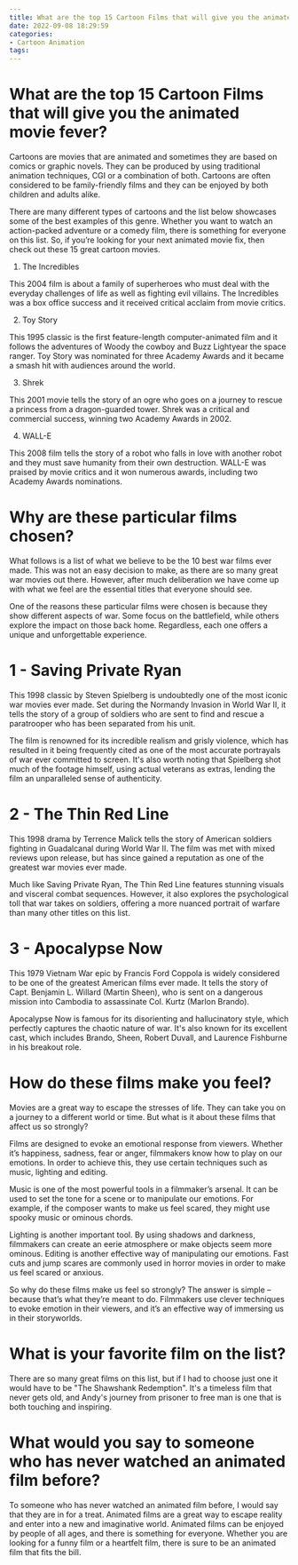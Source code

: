 ```yaml
---
title: What are the top 15 Cartoon Films that will give you the animated movie fever
date: 2022-09-08 18:29:59
categories:
- Cartoon Animation
tags:
---
```



#  What are the top 15 Cartoon Films that will give you the animated movie fever?

Cartoons are movies that are animated and sometimes they are based on comics or graphic novels. They can be produced by using traditional animation techniques, CGI or a combination of both. Cartoons are often considered to be family-friendly films and they can be enjoyed by both children and adults alike.

There are many different types of cartoons and the list below showcases some of the best examples of this genre. Whether you want to watch an action-packed adventure or a comedy film, there is something for everyone on this list. So, if you’re looking for your next animated movie fix, then check out these 15 great cartoon movies.

1. The Incredibles

This 2004 film is about a family of superheroes who must deal with the everyday challenges of life as well as fighting evil villains. The Incredibles was a box office success and it received critical acclaim from movie critics.

2. Toy Story

This 1995 classic is the first feature-length computer-animated film and it follows the adventures of Woody the cowboy and Buzz Lightyear the space ranger. Toy Story was nominated for three Academy Awards and it became a smash hit with audiences around the world.

3. Shrek

This 2001 movie tells the story of an ogre who goes on a journey to rescue a princess from a dragon-guarded tower. Shrek was a critical and commercial success, winning two Academy Awards in 2002.

4. WALL-E

This 2008 film tells the story of a robot who falls in love with another robot and they must save humanity from their own destruction. WALL-E was praised by movie critics and it won numerous awards, including two Academy Awards nominations.

#  Why are these particular films chosen?

What follows is a list of what we believe to be the 10 best war films ever made. This was not an easy decision to make, as there are so many great war movies out there. However, after much deliberation we have come up with what we feel are the essential titles that everyone should see.

One of the reasons these particular films were chosen is because they show different aspects of war. Some focus on the battlefield, while others explore the impact on those back home. Regardless, each one offers a unique and unforgettable experience.

# 1 - Saving Private Ryan

This 1998 classic by Steven Spielberg is undoubtedly one of the most iconic war movies ever made. Set during the Normandy Invasion in World War II, it tells the story of a group of soldiers who are sent to find and rescue a paratrooper who has been separated from his unit.

The film is renowned for its incredible realism and grisly violence, which has resulted in it being frequently cited as one of the most accurate portrayals of war ever committed to screen. It's also worth noting that Spielberg shot much of the footage himself, using actual veterans as extras, lending the film an unparalleled sense of authenticity.

# 2 - The Thin Red Line

This 1998 drama by Terrence Malick tells the story of American soldiers fighting in Guadalcanal during World War II. The film was met with mixed reviews upon release, but has since gained a reputation as one of the greatest war movies ever made.

Much like Saving Private Ryan, The Thin Red Line features stunning visuals and visceral combat sequences. However, it also explores the psychological toll that war takes on soldiers, offering a more nuanced portrait of warfare than many other titles on this list.

# 3 - Apocalypse Now

This 1979 Vietnam War epic by Francis Ford Coppola is widely considered to be one of the greatest American films ever made. It tells the story of Capt. Benjamin L. Willard (Martin Sheen), who is sent on a dangerous mission into Cambodia to assassinate Col. Kurtz (Marlon Brando).

Apocalypse Now is famous for its disorienting and hallucinatory style, which perfectly captures the chaotic nature of war. It's also known for its excellent cast, which includes Brando, Sheen, Robert Duvall, and Laurence Fishburne in his breakout role.

#  How do these films make you feel?

Movies are a great way to escape the stresses of life. They can take you on a journey to a different world or time. But what is it about these films that affect us so strongly?

Films are designed to evoke an emotional response from viewers. Whether it’s happiness, sadness, fear or anger, filmmakers know how to play on our emotions. In order to achieve this, they use certain techniques such as music, lighting and editing.

Music is one of the most powerful tools in a filmmaker’s arsenal. It can be used to set the tone for a scene or to manipulate our emotions. For example, if the composer wants to make us feel scared, they might use spooky music or ominous chords.

Lighting is another important tool. By using shadows and darkness, filmmakers can create an eerie atmosphere or make objects seem more ominous. Editing is another effective way of manipulating our emotions. Fast cuts and jump scares are commonly used in horror movies in order to make us feel scared or anxious.

So why do these films make us feel so strongly? The answer is simple – because that’s what they’re meant to do. Filmmakers use clever techniques to evoke emotion in their viewers, and it’s an effective way of immersing us in their storyworlds.

#  What is your favorite film on the list? 

There are so many great films on this list, but if I had to choose just one it would have to be "The Shawshank Redemption". It's a timeless film that never gets old, and Andy's journey from prisoner to free man is one that is both touching and inspiring.

#  What would you say to someone who has never watched an animated film before?

To someone who has never watched an animated film before, I would say that they are in for a treat. Animated films are a great way to escape reality and enter into a new and imaginative world. Animated films can be enjoyed by people of all ages, and there is something for everyone. Whether you are looking for a funny film or a heartfelt film, there is sure to be an animated film that fits the bill.